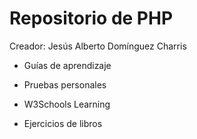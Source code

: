 # Repositorio de PHP

Creador: Jesús Alberto Domínguez Charris

- Guías de aprendizaje

- Pruebas personales

- W3Schools Learning

- Ejercicios de libros